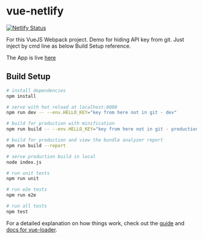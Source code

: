 # vue-netlify

[![Netlify Status](https://api.netlify.com/api/v1/badges/3b5ffbc9-f3ad-44f0-b724-650aff5f8aa9/deploy-status)](https://app.netlify.com/sites/vue-netlify-test/deploys)

For this VueJS Webpack project. Demo for hiding API key from git. Just inject by cmd line as below Build Setup reference.

The App is live [here](https://vue-netlify-test.netlify.com)



## Build Setup

``` bash
# install dependencies
npm install

# serve with hot reload at localhost:8080
npm run dev -- --env.HELLO_KEY="key from here not in git - dev"

# build for production with minification
npm run build -- --env.HELLO_KEY="key from here not in git - production"

# build for production and view the bundle analyzer report
npm run build --report

# serve production build in local
node index.js

# run unit tests
npm run unit

# run e2e tests
npm run e2e

# run all tests
npm test
```

For a detailed explanation on how things work, check out the [guide](http://vuejs-templates.github.io/webpack/) and [docs for vue-loader](http://vuejs.github.io/vue-loader).
